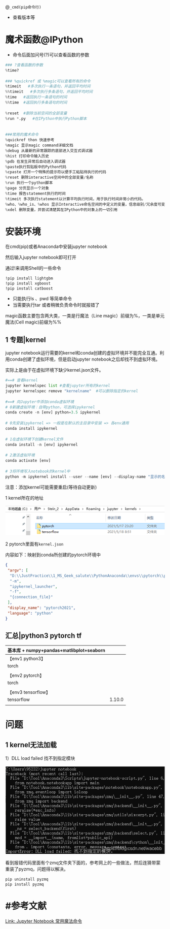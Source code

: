 @`_cmd(pip命令行)`

- 查看版本等



# 魔术函数@IPython

- 命令后面加问号(?)可以查看函数的参数

```python
### ?查看函数的参数
%time?

### %quickref 或 %magic可以查看所有的命令
%timeit   #多次执行一条语句，并返回平均时间
%%timeit   #多次执行多条语句，并返回平均时间
%time   #返回执行一条语句的时间
%%time  #返回执行多条语句的时间

%reset  #删除当前空间的全部变量
%run *.py   #在IPython中执行Python脚本


###常用的魔术命令
%quickref thon 快速参考
%magic 显示magic command详细文档
%debug 从最新的异常跟踪的底部进入交互式调试器
%hist 打印命令输入历史
%pdb 在发生异常后自动进入调试器
%paste执行剪贴板中的Python代码
%cpaste 打开一个特殊的提示符以便手工粘贴待执行的代码
%reset 删除interactive空间中的全部变量/名称
%run 执行一个python脚本
%page 分页显示一个对象
%time 报告statement执行的时间
%timeit 多次执行statement以计算平均执行时间，用于执行时间非常小的代码。
%who、%who_is、%whos 显示Interactive命名空间的中定义的变量，信息级别/冗余度可变
%xdel 删除变量，并尝试清楚其在IPython中的对象上的一切引用
```



# 安装环境

在cmd(pip)或者Anaconda中安装jupyter notebook

然后输入jupyter notebook即可打开



通过!来调用Shell的一些命令

```shell
!pip install lightgbm
!pip install xgboost
!pip install catboost
```

- 只能执行ls 、pwd 等简单命令
- 当需要执行tar 或者稍微负责命令时就报错了

magic函数主要包含两大类，一类是行魔法（Line magic）前缀为%，一类是单元魔法(Cell magic)前缀为%%



## 1 专题|kernel

jupyter notebook运行需要的kernel和conda创建的虚拟环境并不能完全互通。利用conda创建了虚拟环境，但是启动jupyter notebook之后却找不到虚拟环境。

实际上是由于在虚拟环境下缺少kernel.json文件。

```python
#==# 查看kernel
jupyter kernelspec list	#查看jupyter所有的kernel
jupyter kernelspec remove "kernelname"	#可以删除指定的kernel

#==# 向Jupyter中添加conda虚拟环境
# 0新建虚拟环境：自带python，可选择ipykernel
conda create -n [env] python=3.5 ipykernel

# 0先安装ipykernel => 一般是在默认的主目录中安装 => 各env通用
conda install ipykernel	

# 1在虚拟环境下创建kernel文件
conda install -n [env] ipykernel

# 2激活虚拟环境
conda activate [env]

# 3将环境写入notebook的kernel中
python -m ipykernel install --user --name [env] --display-name "显示的名称"
```

注意：添加kernel可能需要重启(等待自动更新)



1 kernel所在的地址

![image-20210518204654872](https://raw.githubusercontent.com/DaiDuncan/PicUploader/main/img2/20210518204655.png)



2 pytorch里面有`kernel.json`

内容如下：映射到conda所创建的pytorch环境中

```json
{
 "argv": [
  "D:\\JustPractice\\1_MS_Geek_salute\\PythonAnaconda\\envs\\pytorch\\python.exe",
  "-m",
  "ipykernel_launcher",
  "-f",
  "{connection_file}"
 ],
 "display_name": "pytorch2021",
 "language": "python"
}
```



## 汇总|python3 pytorch tf

| 基本库 + numpy+pandas+matlibplot+seaborn |        |
| ---------------------------------------- | ------ |
| 【env1 python3】                         |        |
| torch                                    |        |
|                                          |        |
| 【env2 pytorch】                         |        |
| torch                                    |        |
|                                          |        |
| 【env3 tensorflow】                      |        |
| tensorflow                               | 1.10.0 |
|                                          |        |









# 问题

## 1 kernel无法加载

1）DLL load failed 找不到指定模块

![img](https://raw.githubusercontent.com/DaiDuncan/PicUploader/main/img2/20210518090418.png)

看到报错代码里面有个zmq文件夹下面的，参考网上的一些做法，然后连猜带蒙重装了pyzmq，问题得以解决。

```shell
pip uninstall pyzmq
pip install pyzmq
```







# #参考文献

[Link: Jupyter Notebook 常用魔法命令](https://blog.csdn.net/u011213419/article/details/81299282?utm_medium=distribute.pc_relevant.none-task-blog-BlogCommendFromBaidu-2.control&depth_1-utm_source=distribute.pc_relevant.none-task-blog-BlogCommendFromBaidu-2.control)
